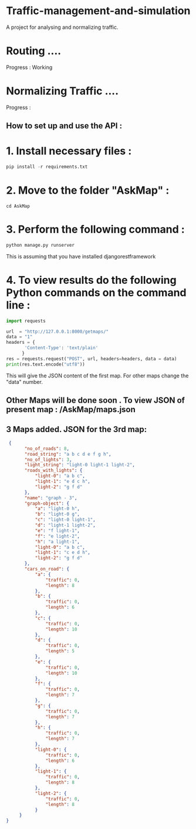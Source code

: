 # Traffic-management-and-simulation

A project for analysing and normalizing traffic.

# Routing ....
 Progress : Working
 
# Normalizing Traffic ....
 Progress : 
 
## How to set up and use the API :
 
# 1. Install necessary files : 
  ```python
  pip install -r requirements.txt
  ```
# 2. Move to the folder "AskMap" :
 ```
 cd AskMap
 ```
# 3. Perform the following command :
 ```python
 python manage.py runserver
 ```
 This is assuming that you have installed djangorestframework 
 
# 4. To view results do the following Python commands on the command line :
 ```python
 import requests
 
 url  = "http://127.0.0.1:8000/getmaps/"
 data = "1"
 headers = {  
        'Content-Type': 'text/plain'
       }
 res = requests.request("POST", url, headers=headers, data = data)
 print(res.text.encode("utf8"))
 ```
 This will give the JSON content of the first map.
 For other maps change the "data" number.
 
 ## Other Maps will be done soon . To view JSON of present map : /AskMap/maps.json
 ## 3 Maps added. JSON for the 3rd map:
 ```JSON
  {
        "no_of_roads": 8,
        "road_string": "a b c d e f g h",
        "no_of_lights": 3,
        "light_string": "light-0 light-1 light-2",
        "roads_with_lights": {
            "light-0": "a b c",
            "light-1": "e d c h",
            "light-2": "g f d"
        },
        "name": "graph - 3",
        "graph-object": {
            "a": "light-0 h",
            "b": "light-0 g",
            "c": "light-0 light-1",
            "d": "light-1 light-2",
            "e": "f light-1",
            "f": "e light-2",
            "h": "a light-1",
            "light-0": "a b c",
            "light-1": "c e d h",
            "light-2": "g f d"
        },
        "cars_on_road": {
            "a": {
                "traffic": 0,
                "length": 8
            },
            "b": {
                "traffic": 0,
                "length": 6
            },
            "c": {
                "traffic": 0,
                "length": 10
            },
            "d": {
                "traffic": 0,
                "length": 5
            },
            "e": {
                "traffic": 0,
                "length": 10
            },
            "f": {
                "traffic": 0,
                "length": 7
            },
            "g": {
                "traffic": 0,
                "length": 7
            },
            "h": {
                "traffic": 0,
                "length": 7
            },
            "light-0": {
                "traffic": 0,
                "length": 6
            },
            "light-1": {
                "traffic": 0,
                "length": 8
            },
            "light-2": {
                "traffic": 0,
                "length": 8
            }
      }
}
```
 
 
